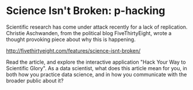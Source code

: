 # Science Isn't Broken: p-hacking

Scientific research has come under attack recently for a lack of replication. Christie Aschwanden, from the political blog FiveThirtyEight, wrote a thought provoking piece about why this is happening.

http://fivethirtyeight.com/features/science-isnt-broken/

Read the article, and explore the interactive application "Hack Your Way to Scientific Glory". As a data scientist, what does this article mean for you, in both how you practice data science, and in how you communicate with the broader public about it?